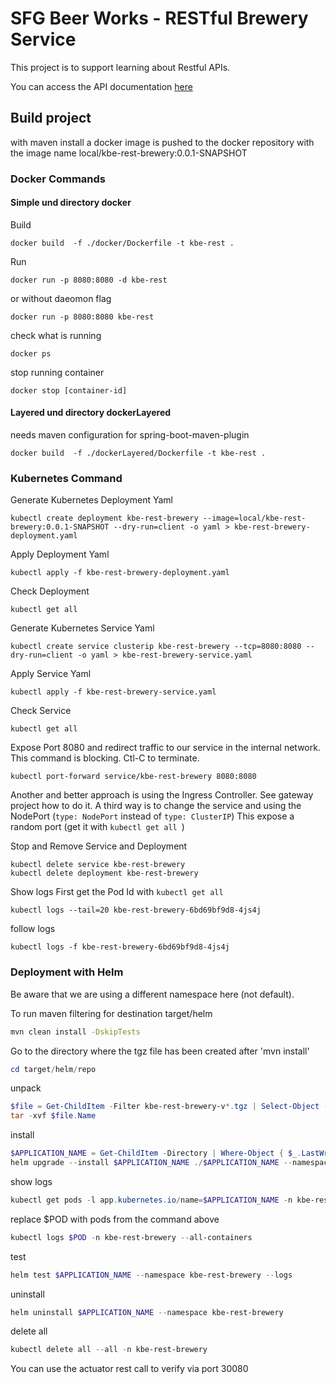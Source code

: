 # SFG Beer Works - RESTful Brewery Service

This project is to support learning about Restful APIs.

You can access the API documentation [here](https://sfg-beer-works.github.io/brewery-api/#tag/Beer-Service)

## Build project

with maven install a docker image is pushed to the docker repository with the image name local/kbe-rest-brewery:0.0.1-SNAPSHOT

### Docker Commands
#### Simple und directory docker
Build
``` 
docker build  -f ./docker/Dockerfile -t kbe-rest . 
```
Run
``` 
docker run -p 8080:8080 -d kbe-rest 
```

or without daeomon flag

``` 
docker run -p 8080:8080 kbe-rest 
```

check what is running
``` 
docker ps 
```
stop running container

``` 
docker stop [container-id] 
```

#### Layered und directory dockerLayered

needs maven configuration for spring-boot-maven-plugin

``` docker build  -f ./dockerLayered/Dockerfile -t kbe-rest . ```

### Kubernetes Command

Generate Kubernetes Deployment Yaml
```
kubectl create deployment kbe-rest-brewery --image=local/kbe-rest-brewery:0.0.1-SNAPSHOT --dry-run=client -o yaml > kbe-rest-brewery-deployment.yaml
```

Apply Deployment Yaml
```
kubectl apply -f kbe-rest-brewery-deployment.yaml
```

Check Deployment
```
kubectl get all
```

Generate Kubernetes Service Yaml
```
kubectl create service clusterip kbe-rest-brewery --tcp=8080:8080 --dry-run=client -o yaml > kbe-rest-brewery-service.yaml
```

Apply Service Yaml
```
kubectl apply -f kbe-rest-brewery-service.yaml
```

Check Service
```
kubectl get all
```

Expose Port 8080 and redirect traffic to our service in the internal network. This command is blocking. Ctl-C to terminate.
```
kubectl port-forward service/kbe-rest-brewery 8080:8080
```
Another and better approach is using the Ingress Controller. See gateway project how to do it.
A third way is to change the service and using the NodePort (```type: NodePort``` instead of ```type: ClusterIP```)
This expose a random port (get it with ```kubectl get all ```)

Stop and Remove Service and Deployment
```
kubectl delete service kbe-rest-brewery
kubectl delete deployment kbe-rest-brewery
```

Show logs
First get the Pod Id with ```kubectl get all ```

```
kubectl logs --tail=20 kbe-rest-brewery-6bd69bf9d8-4js4j
```
follow logs
```
kubectl logs -f kbe-rest-brewery-6bd69bf9d8-4js4j
```

### Deployment with Helm

Be aware that we are using a different namespace here (not default).

To run maven filtering for destination target/helm
```bash
mvn clean install -DskipTests 
```

Go to the directory where the tgz file has been created after 'mvn install'
```powershell
cd target/helm/repo
```

unpack
```powershell
$file = Get-ChildItem -Filter kbe-rest-brewery-v*.tgz | Select-Object -First 1
tar -xvf $file.Name
```

install
```powershell
$APPLICATION_NAME = Get-ChildItem -Directory | Where-Object { $_.LastWriteTime -ge $file.LastWriteTime } | Select-Object -ExpandProperty Name
helm upgrade --install $APPLICATION_NAME ./$APPLICATION_NAME --namespace kbe-rest-brewery --create-namespace --wait --timeout 8m --debug --render-subchart-notes
```

show logs
```powershell
kubectl get pods -l app.kubernetes.io/name=$APPLICATION_NAME -n kbe-rest-brewery
```
replace $POD with pods from the command above
```powershell
kubectl logs $POD -n kbe-rest-brewery --all-containers
```

test
```powershell
helm test $APPLICATION_NAME --namespace kbe-rest-brewery --logs
```

uninstall
```powershell
helm uninstall $APPLICATION_NAME --namespace kbe-rest-brewery
```

delete all
```powershell
kubectl delete all --all -n kbe-rest-brewery
```

You can use the actuator rest call to verify via port 30080



